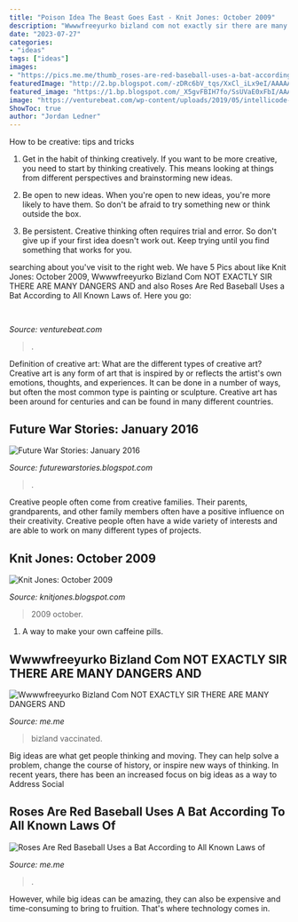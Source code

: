 ```yaml
---
title: "Poison Idea The Beast Goes East - Knit Jones: October 2009"
description: "Wwwwfreeyurko bizland com not exactly sir there are many dangers and"
date: "2023-07-27"
categories:
- "ideas"
tags: ["ideas"]
images:
- "https://pics.me.me/thumb_roses-are-red-baseball-uses-a-bat-according-to-all-63455963.png"
featuredImage: "http://2.bp.blogspot.com/-zDRc6bV_tqs/XxCl_iLx9eI/AAAAAAABsfs/sGL2qny3N64FaCSuslhSeeJUghcyZgGZwCK4BGAYYCw/s226/tumblr_p424llu7Lt1qigaa4o1_1280.jpg"
featured_image: "https://1.bp.blogspot.com/_X5gvFBIH7fo/SsUVaE0xFbI/AAAAAAAACd0/K6awS9JhTg4/s320/untitled.bmp"
image: "https://venturebeat.com/wp-content/uploads/2019/05/intellicode-code-find-focus.png"
ShowToc: true
author: "Jordan Ledner"
---
```



How to be creative: tips and tricks
1. Get in the habit of thinking creatively. If you want to be more creative, you need to start by thinking creatively. This means looking at things from different perspectives and brainstorming new ideas.
2. Be open to new ideas. When you're open to new ideas, you're more likely to have them. So don't be afraid to try something new or think outside the box.

3. Be persistent. Creative thinking often requires trial and error. So don't give up if your first idea doesn't work out. Keep trying until you find something that works for you.

	

		
searching about  you've visit to the right web. We have 5 Pics about  like Knit Jones: October 2009, Wwwwfreeyurko Bizland Com NOT EXACTLY SIR THERE ARE MANY DANGERS AND and also Roses Are Red Baseball Uses a Bat According to All Known Laws of. Here you go:
		
    
## 

<img loading=lazy src="https://venturebeat.com/wp-content/uploads/2019/05/intellicode-code-find-focus.png" onerror="this.onerror=null;this.src='https://tse1.mm.bing.net/th?id=OIP.QsHpe-C1DKjK7Ui_Iuz1UgHaDF&amp;pid=15.1';" alt="">

_Source: venturebeat.com_

>. 

	

Definition of creative art: What are the different types of creative art?
Creative art is any form of art that is inspired by or reflects the artist's own emotions, thoughts, and experiences. It can be done in a number of ways, but often the most common type is painting or sculpture. Creative art has been around for centuries and can be found in many different countries.

    
## Future War Stories: January 2016

<img loading=lazy src="http://2.bp.blogspot.com/-zDRc6bV_tqs/XxCl_iLx9eI/AAAAAAABsfs/sGL2qny3N64FaCSuslhSeeJUghcyZgGZwCK4BGAYYCw/s226/tumblr_p424llu7Lt1qigaa4o1_1280.jpg" onerror="this.onerror=null;this.src='https://tse1.mm.bing.net/th?id=OIP.Bsqy-THbaAh-5Wc-HldkFwAAAA&amp;pid=15.1';" alt="Future War Stories: January 2016">

_Source: futurewarstories.blogspot.com_

>. 

	

Creative people often come from creative families. Their parents, grandparents, and other family members often have a positive influence on their creativity. Creative people often have a wide variety of interests and are able to work on many different types of projects.

    
## Knit Jones: October 2009

<img loading=lazy src="https://1.bp.blogspot.com/_X5gvFBIH7fo/SsUVaE0xFbI/AAAAAAAACd0/K6awS9JhTg4/s320/untitled.bmp" onerror="this.onerror=null;this.src='https://tse1.mm.bing.net/th?id=OIP.m2-JtmEr2AZaEvHhLtpiGwAAAA&amp;pid=15.1';" alt="Knit Jones: October 2009">

_Source: knitjones.blogspot.com_

>2009 october. 

	

1. A way to make your own caffeine pills.

    
## Wwwwfreeyurko Bizland Com NOT EXACTLY SIR THERE ARE MANY DANGERS AND

<img loading=lazy src="https://pics.me.me/thumb_wwww-freeyurko-bizland-com-not-exactly-sir-there-are-many-dangers-10482835.png" onerror="this.onerror=null;this.src='https://tse2.mm.bing.net/th?id=OIP.-LN7SNBw4itttsk05B4uPwAAAA&amp;pid=15.1';" alt="Wwwwfreeyurko Bizland Com NOT EXACTLY SIR THERE ARE MANY DANGERS AND">

_Source: me.me_

>bizland vaccinated. 

	

Big ideas are what get people thinking and moving. They can help solve a problem, change the course of history, or inspire new ways of thinking. In recent years, there has been an increased focus on big ideas as a way to Address Social 

    
## Roses Are Red Baseball Uses A Bat According To All Known Laws Of

<img loading=lazy src="https://pics.me.me/thumb_roses-are-red-baseball-uses-a-bat-according-to-all-63455963.png" onerror="this.onerror=null;this.src='https://tse3.mm.bing.net/th?id=OIP.3I6LkJVJfM7f2mk8r3QeGQAAAA&amp;pid=15.1';" alt="Roses Are Red Baseball Uses a Bat According to All Known Laws of">

_Source: me.me_

>. 

	

However, while big ideas can be amazing, they can also be expensive and time-consuming to bring to fruition. That's where technology comes in.

